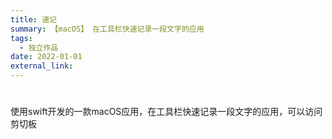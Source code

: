 ```yaml
---
title: 速记
summary: 【macOS】 在工具栏快速记录一段文字的应用
tags:
  - 独立作品
date: 2022-01-01
external_link: 
---
```


# 

使用swift开发的一款macOS应用，在工具栏快速记录一段文字的应用，可以访问剪切板